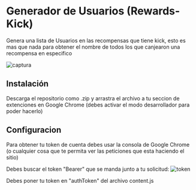 
# Generador de Usuarios (Rewards-Kick)
Genera una lista de Usuarios en las recompensas que tiene kick, esto es mas que nada para obtener el nombre de todos los que canjearon una recompensa en especifico

![captura](https://github.com/user-attachments/assets/f1f46014-f0f4-4e77-8cdf-f308402323df)



## Instalación

Descarga el repositorio como .zip y arrastra el archivo a tu seccion de extenciones en Google Chrome (debes activar el modo desarrollador para poder hacerlo)


## Configuracion

Para obtener tu token de cuenta debes usar la consola de Google Chrome (o cualquier cosa que te permita ver las peticiones que esta haciendo el sitio)

Debes buscar el token "Bearer" que se manda junto a tu solicitud:
![token](https://github.com/user-attachments/assets/22a52ecd-b6cd-4b3e-999f-7e1542d88cf6)


Debes poner tu token en "authToken" del archivo content.js
